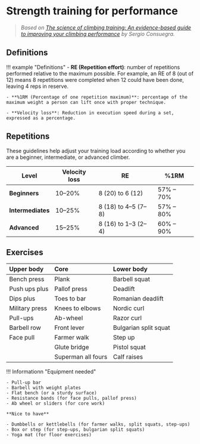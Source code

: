 # Strength training for performance

> _Based on_ _[The science of climbing training: An evidence-based guide to improving your climbing performance](https://www.adventurebooks.com/products/the-science-of-climbing-training)_ _by Sergio Consuegra._

## Definitions 

!!! example "Definitions"
    - **RE (Repetition effort)**: number of repetitions performed relative to the maximum possible. For example, an RE of 8 (out of 12) means 8 repetitions were completed when 12 could have been done, leaving 4 reps in reserve.

    - **%1RM (Percentage of one repetition maximum)**: percentage of the maximum weight a person can lift once with proper technique.

    - **Velocity loss**: Reduction in execution speed during a set, expressed as a percentage.
    
## Repetitions

These guidelines help adjust your training load according to whether you are a beginner, intermediate, or advanced climber.


| **Level**     | **Velocity loss** | **RE**               | **%1RM**       |
|---------------|-------------------|------------------------------------------|----------------|
| **Beginners** | 10–20%            | 8 (20) to 6 (12)           | 57% – 70%      |
| **Intermediates** | 10–25%        | 8 (18) to 4–5 (7–8)        | 57% – 80%      |
| **Advanced**  | 15–25%            | 8 (16) to 1–3 (2–4)        | 60% – 90%      |

## Exercises

| **Upper body**                   | **Core**                  | **Lower body**              |
|:--------------------------------|:--------------------------|:----------------------------|
| Bench press                     | Plank                     | Barbell squat               |
| Push ups plus                   | Pallof press              | Deadlift                    |
| Dips plus                       | Toes to bar               | Romanian deadlift           |
| Military press                  | Knees to elbows           | Nordic curl                 |
| Pull-ups                        | Ab-wheel                  | Razor curl                  |
| Barbell row                     | Front lever               | Bulgarian split squat       |
| Face pull                       | Farmer walk               | Step up                     |
|                                 | Glute bridge              | Pistol squat                |
|                                 | Superman all fours        | Calf raises                 |


!!! Informationn "Equipment needed"

    - Pull-up bar  
    - Barbell with weight plates
    - Flat bench (or a sturdy surface)  
    - Resistance bands (for face pulls, pallof press)  
    - Ab wheel or sliders (for core work)

    **Nice to have**

    - Dumbbells or kettlebells (for farmer walks, split squats, step-ups)  
    - Box or step (for step-ups, bulgarian split squats) 
    - Yoga mat (for floor exercises)
